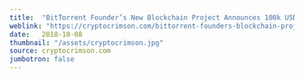 ```yaml
---
title:  "BitTorrent Founder’s New Blockchain Project Announces 100k USD Prize Competition"
weblink: "https://cryptocrimson.com/bittorrent-founders-blockchain-project-announces-competition/"
date:   2018-10-08
thumbnail: "/assets/cryptocrimson.jpg"
source: cryptocrimson.com
jumbotron: false
---
```

